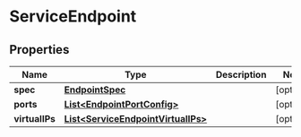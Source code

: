 
# ServiceEndpoint

## Properties
Name | Type | Description | Notes
------------ | ------------- | ------------- | -------------
**spec** | [**EndpointSpec**](EndpointSpec.md) |  |  [optional]
**ports** | [**List&lt;EndpointPortConfig&gt;**](EndpointPortConfig.md) |  |  [optional]
**virtualIPs** | [**List&lt;ServiceEndpointVirtualIPs&gt;**](ServiceEndpointVirtualIPs.md) |  |  [optional]



